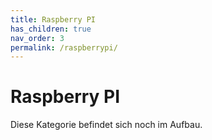 ```yaml
---
title: Raspberry PI
has_children: true
nav_order: 3
permalink: /raspberrypi/
---
```


# Raspberry PI

Diese Kategorie befindet sich noch im Aufbau.